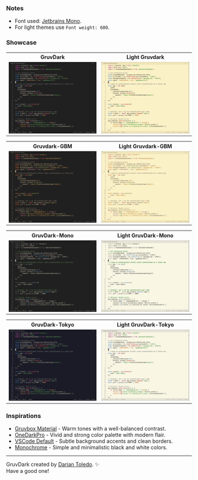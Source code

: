 ### Notes
- Font used: [Jetbrains Mono](https://www.jetbrains.com/lp/mono).
- For light themes use `Font weight: 600`.

### Showcase

<!-- Gruvdark -->
<table width="100%">
  <tr>
    <th width="50%">GruvDark</th>
    <th width="50%">Light Gruvdark</th>
  </tr>
  <tr>
    <td><img src="images/gruvdark.png" width="100%"><img></td>
    <td><img src="images/light-gruvdark.png" width="100%"><img></td>
  </tr>
</table>

<!-- Gruvdark-GBM -->
<table width="100%">
  <tr>
    <th width="50%">Gruvdark-GBM</th>
    <th width="50%">Light Gruvdark-GBM</th>
  </tr>
  <tr>
    <td><img src="images/gruvdark-gbm.png" width="100%"><img></td>
    <td><img src="images/light-gruvdark-gbm.png" width="100%"><img></td>
  </tr>
</table>

<!-- Gruvdark-Mono -->
<table width="100%">
  <tr>
    <th width="50%">GruvDark-Mono</th>
    <th width="50%">Light GruvDark-Mono</th>
  </tr>
  <tr>
    <td><img src="images/gruvdark-mono.png" width="100%"><img></td>
    <td><img src="images/light-gruvdark-mono.png" width="100%"><img></td>
  </tr>
</table>

<!-- Gruvdark-Tokyo -->
<table width="100%">
  <tr>
    <th width="50%">GruvDark-Tokyo</th>
    <th width="50%">Light GruvDark-Tokyo</th>
  </tr>
  <tr>
    <td><img src="images/gruvdark-tokyo.png" width="100%"><img></td>
    <td><img src="images/light-gruvdark-tokyo.png" width="100%"><img></td>
  </tr>
</table>

### Inspirations

-  [Gruvbox Material](https://github.com/sainnhe/gruvbox-material-vscode) - Warm tones with a well-balanced contrast.
-  [OneDarkPro](https://github.com/Binaryify/OneDark-Pro) - Vivid and strong color  palette with modern flair.
-  [VSCode Default](https://github.com/microsoft/vscode) - Subtle background accents and clean borders.
-  [Monochrome](https://marketplace.visualstudio.com/items?itemName=anotherglitchinthematrix.monochrome) - Simple and minimalistic black and white colors.

---

GruvDark created by <a href="https://github.com/darianmorat">Darian Toledo</a>. ✨ <br />
Have a good one!
